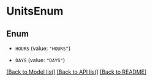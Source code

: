 # UnitsEnum

## Enum


* `HOURS` (value: `"HOURS"`)

* `DAYS` (value: `"DAYS"`)


[[Back to Model list]](../README.md#documentation-for-models) [[Back to API list]](../README.md#documentation-for-api-endpoints) [[Back to README]](../README.md)


